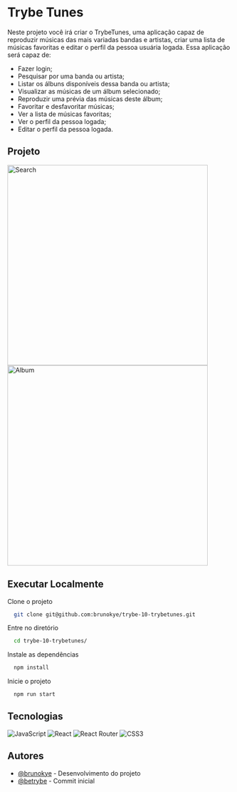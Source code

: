 # Trybe Tunes

Neste projeto você irá criar o TrybeTunes, uma aplicação capaz de reproduzir músicas das mais variadas bandas e artistas, criar uma lista de músicas favoritas e editar o perfil da pessoa usuária logada. Essa aplicação será capaz de:

- Fazer login;
- Pesquisar por uma banda ou artista;
- Listar os álbuns disponíveis dessa banda ou artista;
- Visualizar as músicas de um álbum selecionado;
- Reproduzir uma prévia das músicas deste álbum;
- Favoritar e desfavoritar músicas;
- Ver a lista de músicas favoritas;
- Ver o perfil da pessoa logada;
- Editar o perfil da pessoa logada.

## Projeto

<div display="inline">
<img src="https://i.imgur.com/i4i0C4G.png" alt="Search" width="450px" heigth="235px">
<img src="https://i.imgur.com/smQrzjs.png" alt="Album" width="450px" heigth="235px">
</div>

## Executar Localmente

Clone o projeto 

```bash
  git clone git@github.com:brunokye/trybe-10-trybetunes.git
```

Entre no diretório

```bash
  cd trybe-10-trybetunes/
```

Instale as dependências

```bash
  npm install
```

Inicie o projeto

```bash
  npm run start
```

## Tecnologias

![JavaScript](https://img.shields.io/badge/javascript-%23323330.svg?style=for-the-badge&logo=javascript&logoColor=%23F7DF1E)
![React](https://img.shields.io/badge/react-%2320232a.svg?style=for-the-badge&logo=react&logoColor=%2361DAFB)
![React Router](https://img.shields.io/badge/React_Router-CA4245?style=for-the-badge&logo=react-router&logoColor=white)
![CSS3](https://img.shields.io/badge/css3-%231572B6.svg?style=for-the-badge&logo=css3&logoColor=white)

## Autores

- [@brunokye](https://github.com/brunokye) - Desenvolvimento do projeto
- [@betrybe](https://github.com/betrybe) - Commit inicial
